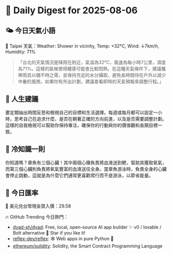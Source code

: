 # 🌅 Daily Digest for 2025-08-06

## 🌤️ 今日天氣小語
📍 Taipei 天氣：Weather: Shower in vicinity, Temp: +32°C, Wind: ↓7km/h, Humidity: 71%
> 「台北的天氣情況是降雨在附近，氣溫為32°C，風速為每小時7公里，濕度為71%。這樣的氣候使得體感可能會比較悶熱。在這種天氣條件下，建議攜帶雨具以備不時之需，並保持充足的水分攝取，避免長時間待在戶外以減少中暑的風險。如果你有外出計劃，建議查看即時的天氣預報來調整行程。」

## 💬 人生建議
要定期抽出時間反思和檢視自己的目標和生活選擇。每週或每月都可以設定一小時，思考自己在追求什麼，是否在朝著正確的方向前進，以及是否需要調整計劃。這樣的自我檢視可以幫助你保持專注，確保你的行動與你的價值觀和長期目標一致。

## 🧠 冷知識一則
你知道嗎？章魚有三個心臟！其中兩個心臻負責將血液送到鰓，幫助其獲取氧氣，而第三個心臟則負責將氧氣豐富的血液送往全身。當章魚游泳時，負責全身的心臟會停止跳動，這就是為什麼它們通常更喜歡爬行而不是游泳，以節省能量。
## 💱 今日匯率
💱 美元兌台幣現金買入價：29.58

🔥 GitHub Trending 今日熱門：
- [dyad-sh/dyad](https://github.com/dyad-sh/dyad): Free, local, open-source AI app builder ✨ v0 / lovable / Bolt alternative 🌟 Star if you like it!
- [reflex-dev/reflex](https://github.com/reflex-dev/reflex): 🕸️ Web apps in pure Python 🐍
- [ethereum/solidity](https://github.com/ethereum/solidity): Solidity, the Smart Contract Programming Language

